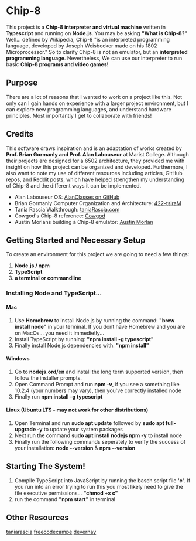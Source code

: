# Chip-8
This project is a **Chip-8 interpreter and virtual machine** written in **Typescript** and running on **Node.js**. You may be asking **"What is Chip-8?"** Well... defined by Wikipedia, Chip-8 "is an interpreted programming language, developed by Joseph Weisbecker made on his 1802 Microprocessor." So to clarify Chip-8 is not an emulator, but an **interpreted programming language**. Nevertheless, We can use our interpreter to run basic **Chip-8 programs and video games!**

## Purpose
There are a lot of reasons that I wanted to work on a project like this. Not only can I gain hands on experience with a larger project environment, but I can explore new programming languages, and understand hardware principles. Most importantly I get to collaborate with friends!

## Credits
This software draws inspiration and is an adaptation of works created by **Prof. Brian Gormanly and Prof. Alan Labouseur** at Marist College. Although their projects are designed for a 6502 architecture, they provided me with insight on how this project can be organized and developed. Furthermore, I also want to note my use of different resources including articles, GitHub repos, and Reddit posts, which have helped strengthen my understanding of Chip-8 and the different ways it can be implemented.

- Alan Labouseur OS: [AlanClasses on GitHub](https://github.com/AlanClasses/TSOS-2019)
- Brian Gormanly Computer Organization and Architecture: [422-tsiraM](https://github.com/MaristGormanly/422-tsiraM)
- Tania Rascia Walkthrough: [taniaRascia.com](https://www.taniarascia.com/writing-an-emulator-in-javascript-chip8/#memory)
- Cowgod's Chip-8 reference: [Cowgod](http://devernay.free.fr/hacks/chip8/C8TECH10.HTM#2.2)
- Austin Morlans building a Chip-8 emulator: [Austin Morlan](https://austinmorlan.com/posts/chip8_emulator/)

## Getting Started and Necessary Setup
To create an environment for this project we are going to need a few things:
1. **Node.js / npm**
2. **TypeScript**
3. **a terminal or commandline**

### Installing Node and TypeScript...

#### Mac
1. Use **Homebrew** to install Node.js by running the command: **"brew install node"** in your terminal. If you dont have Homebrew and you are on MacOs... you need it immedietly...
2. Install TypeScript by running: **"npm install -g typescript"**
3. Finally install Node.js dependencies with: **"npm install"**

#### Windows
1. Go to **nodejs.ord/en** and install the long term supported version, then follow the installer prompts.
2. Open Command Prompt and run **npm -v**, if you see a something like 10.2.4 (your numbers may vary), then you've correctly installed node
3. Finally run **npm install -g typescript**

#### Linux (Ubuntu LTS - may not work for other distributions)
1. Open Terminal and run **sudo apt update** followed by **sudo apt full-upgrade -y** to update your system packages
2. Next run the command **sudo apt install nodejs npm -y** to install node
3. Finally run the following commands seperately to verify the success of your installation: **node --version** & **npm --version**

## Starting The System!
1. Compile TypeScript into JavaScript by running the basch script file **'c'**. If you run into an error trying to run this you most likely need to give the file executive permissions... **"chmod +x c"**
2. run the command **"npm start"** in terminal

## Other Resources
[taniarascia](https://github.com/taniarascia/chip8/blob/master/classes/RomBuffer.js)
[freecodecampe](https://www.freecodecamp.org/news/creating-your-very-own-chip-8-emulator/#:~:text=One%20of%20the%20simplest%20ways,%2C%20more%20in%2Ddepth%20emulators.)
[devernay](http://devernay.free.fr/hacks/chip8/C8TECH10.HTM#2.2)